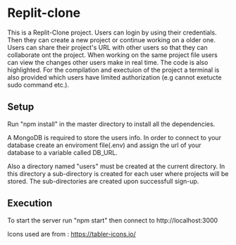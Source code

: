 # Replit-clone

This is a Replit-Clone project. Users can login by using their credentials. Then they can create a new project or
continue working on a older one. Users can share their project's URL with other users so that they can collaborate 
ont the project. When working on the same project file users can view the changes other users make in real time.
The code is also highlighted. For the compilation and exectuion of the project a terminal is also provided which users
have limited authorization (e.g cannot exetucte sudo command etc.).

## Setup
Run "npm install" in the master directory to install all the dependencies.

A MongoDB is required to store the users info.
In order to connect to your database create an enviroment file(.env) and assign the url of your database to
a variable called DB_URL.

Also a directory named "users" must be created at the current directory. In this directory
a sub-directory is created for each user where projects will be stored. The sub-directories
are created upon successfull sign-up.

## Execution
To start the server run "npm start" then connect to http://localhost:3000

Icons used are from : https://tabler-icons.io/
